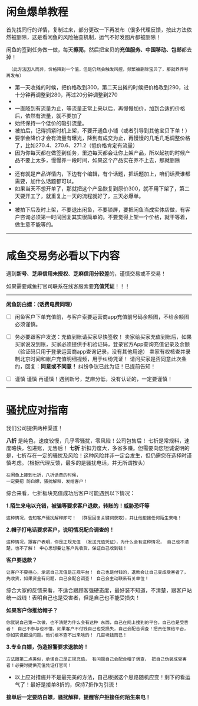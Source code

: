 # 闲鱼爆单教程

首先找同行的详情，复制过来，部分更改一下再发布（很多代理反馈，按此方法依然被删除，这是看闲鱼的风险抽查机制，运气不好发图片都被删除！

闲鱼的签到任务做一做，每天**擦亮**，然后把宝贝的**充值服务、中国移动、包邮**都去掉！

  ` （此方法因人而异，价格降到一个值，但是仍然会触发风控，频繁被删除宝贝了，那就养养号再发布）`
    
    
* 第一天收摊的时候，把价格改到300，第二天出摊的时候把价格改到290，过十分钟再调整到280，再过20分钟调整到270
* 
*    一直降到有流量为止，等流量正常上来以后，再慢慢加价，加到合适的价格后，依然有流量，就不要加了
* 始终保持一个低价的吸引流量。
*   被拍后，记得抓紧时机上架，不要开通鱼小铺（或者引导到其他宝贝下单！）
*   要学会降价才会有流量有曝光，降到有成交为止，再慢慢的几毛几毛调整价格了，比如270.4、270.6、271.2（低价格肯定有流量）
*   因为你每天都在做签到任务，里边每天都会让你上架产品，所以起初的时候产品不要上太多，慢慢养一段时间，如果这个产品实在养不上去，那就删除
* 
*    还有就是产品详情内，下边有个编辑，有个话题，把话题加上，咱们话费谁都需要，加什么话题都可以。
*   如果当天不想开单了，那就把这个产品恢复到原价300，就不用下架了，第二天要开工了，就重复上一天的流程就好了，三天必爆单。
* 
*    被拍下后及时上架，不要退出闲鱼，不要锁屏，要把闲鱼当成实体店做，有客户咨询必须第一时间回复其实很简单的。不要觉得上架一个价格，就干等着，做生意不能等的。
   
-------

# **咸鱼交易务必看以下内容**

   遇到**新号**、**芝麻信用未授权**、**芝麻信用分较差**的，谨慎交易或不交易！

如果需要咸鱼打官司联系在线客服索要**充值凭证**！！！

-------
**闲鱼防白嫖：(话费电费同理）**

- [ ]    闲鱼客户下单充值前，与客户索要运营商app充值前号码余额图，不给余额图必须谨慎。

- [ ]    务必要跟客户发送：充值到账请买家尽快签收！
    卖家给买家充值到账后，如果买家说没到账，买家必须提供手机验证码，登录官方App查询充值记录及余额（验证码只用于登录运营商app查询记录，没有其他用途）
    卖家有权核查并录制北京时间和帐户充值明细视频，用于纠纷凭证！
    请问买家是否同意此次条约，回复：**同意或不同意！**
       纠纷争议已此为证！已提前告知！




- [ ] 谨慎 谨慎 再谨慎！遇到新号，芝麻分低，没有认证的，一定要谨慎！




-------
# 骚扰应对指南

我们公司提供两种渠道！
         
**八折**
是纯色，速度较慢，几乎零骚扰，零风险！公司包售后！
七折是常规料，速度略快，包进账，无售后！
**七折**
          折扣力度大，多省多赚。但需要向您坦诚说明的是，七折存在一定的骚扰及风险！这种风险并非一定会发生，但仍需您在选择时谨慎考虑。（根据代理反馈，最多的是骚扰电话，并无所谓按头）

    在闲鱼上接到七折，八折话费的时候，
    一定要把 防白嫖，骚扰解释，发给客户！

综合来看，七折板块充值成功后客户可能遇到以下情况：

  **1.陌生来电以充错，被骗等要求客户退款，转账的！威胁恐吓等**
  
   `这种情况，告知客户骚扰解释即可！
   （群里回复关键词获取），并让他拒接任何陌生来电！`

**2.帽子打电话要求客户，说明情况配合调查的！**
        
  `这种情况，跟客户表明，你是正规充值
（发送充值凭证），为什么会有这种情况，
自己也不清楚，也不了解！
中心思想要让客户先收货，保证自己收到钱！`

**客户要退款？**

`让客户不要担心，承诺自己充值是正规平台！
自己也是付钱的，退款会让自己变成受害者了，
先收货，如果资金有问题，自己会配合调查！
自己会主动联系有关单位！`


综合大家的反馈来看，不适合跟顾客强硬态度，最好装不知道，不清楚，跟客户站统一战线！表明自己也是受害者，但是自己也不能受损失！

**如果客户你推给帽子？**

`你就说自己第一次做，也不清楚为什么会有这种
东西，自己在网上搜到的平台，自己也是受害者！
自己不参与也不懂，如果客户不付钱自己也受损失，自己会配合调查！把责任推给平台，
你如实说都没问题。他们根本查不出来啥的！
几百块钱而已！`


**3.专业白嫖，伪造报警要求退款的！**

`方法跟第二点类似，承诺自己是正规充值，
有问题自己会配合帽子调查，
把自己伪装成受害者！必要时提供充值凭证打官司！`

* 以上应对措施并不是最完美的方法，自己根据这个思路随机应变！剩下的看运气了！最好是接单8折的，保持7折作为引流！

**接单后一定要防白嫖，骚扰解释，提醒客户拒接任何陌生来电！**
